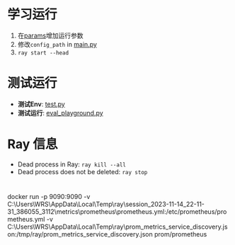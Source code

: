 # 学习运行
1. 在[params](params)增加运行参数
2. 修改`config_path` in [main.py](main.py)
3. `ray start --head` 

# 测试运行
- **测试Env**: [test.py](..%2F..%2F..%2Fenv%2Frack_v3%2Ftest%2Ftest.py)
- **测试运行**: [eval_playground.py](test%2Feval_playground.py)

# Ray 信息
- Dead process in Ray: `ray kill --all` 
- Dead process does not be deleted: `ray stop`


# 
docker run -p 9090:9090 -v C:\Users\WRS\AppData\Local\Temp\ray\session_2023-11-14_22-11-31_386055_3112\metrics\prometheus\prometheus.yml:/etc/prometheus/prometheus.yml -v C:\Users\WRS\AppData\Local\Temp\ray\prom_metrics_service_discovery.json:/tmp/ray/prom_metrics_service_discovery.json prom/prometheus